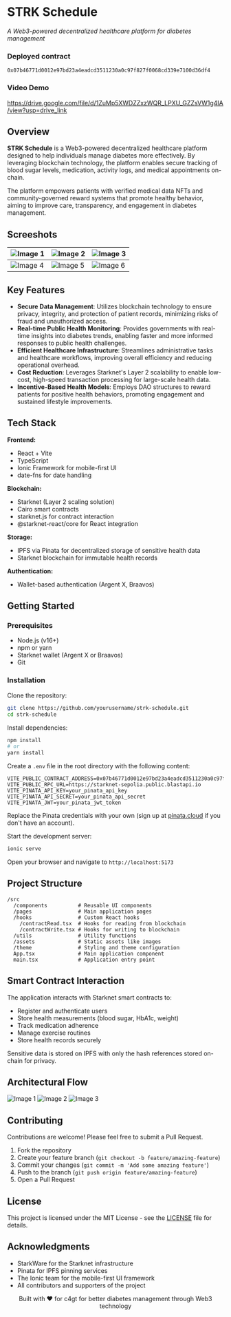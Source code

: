 # STRK Schedule

_A Web3-powered decentralized healthcare platform for diabetes management_

### Deployed contract

`0x07b46771d0012e97bd23a4eadcd3511230a0c97f827f0068cd339e7100d36df4`

### Video Demo

https://drive.google.com/file/d/1ZuMp5XWDZZxzWQR_LPXU_GZZsVW1g4IA/view?usp=drive_link

## Overview

**STRK Schedule** is a Web3-powered decentralized healthcare platform designed to help individuals manage diabetes more effectively. By leveraging blockchain technology, the platform enables secure tracking of blood sugar levels, medication, activity logs, and medical appointments on-chain.

The platform empowers patients with verified medical data NFTs and community-governed reward systems that promote healthy behavior, aiming to improve care, transparency, and engagement in diabetes management.

## Screeshots

| ![Image 1](/public/assets/screenshots/ss1.png) | ![Image 2](/public/assets/screenshots/ss2.png) | ![Image 3](/public/assets/screenshots/ss3.png) |
| ---------------------------------------------- | ---------------------------------------------- | ---------------------------------------------- |
| ![Image 4](/public/assets/screenshots/ss4.png) | ![Image 5](/public/assets/screenshots/ss5.png) | ![Image 6](/public/assets/screenshots/ss6.png) |

## Key Features

- **Secure Data Management**: Utilizes blockchain technology to ensure privacy, integrity, and protection of patient records, minimizing risks of fraud and unauthorized access.
- **Real-time Public Health Monitoring**: Provides governments with real-time insights into diabetes trends, enabling faster and more informed responses to public health challenges.
- **Efficient Healthcare Infrastructure**: Streamlines administrative tasks and healthcare workflows, improving overall efficiency and reducing operational overhead.
- **Cost Reduction**: Leverages Starknet's Layer 2 scalability to enable low-cost, high-speed transaction processing for large-scale health data.
- **Incentive-Based Health Models**: Employs DAO structures to reward patients for positive health behaviors, promoting engagement and sustained lifestyle improvements.

## Tech Stack

**Frontend:**

- React + Vite
- TypeScript
- Ionic Framework for mobile-first UI
- date-fns for date handling

**Blockchain:**

- Starknet (Layer 2 scaling solution)
- Cairo smart contracts
- starknet.js for contract interaction
- @starknet-react/core for React integration

**Storage:**

- IPFS via Pinata for decentralized storage of sensitive health data
- Starknet blockchain for immutable health records

**Authentication:**

- Wallet-based authentication (Argent X, Braavos)

## Getting Started

### Prerequisites

- Node.js (v16+)
- npm or yarn
- Starknet wallet (Argent X or Braavos)
- Git

### Installation

Clone the repository:

```bash
git clone https://github.com/yourusername/strk-schedule.git
cd strk-schedule
```

Install dependencies:

```bash
npm install
# or
yarn install
```

Create a `.env` file in the root directory with the following content:

```env
VITE_PUBLIC_CONTRACT_ADDRESS=0x07b46771d0012e97bd23a4eadcd3511230a0c97f827f0068cd339e7100d36df4
VITE_PUBLIC_RPC_URL=https://starknet-sepolia.public.blastapi.io
VITE_PINATA_API_KEY=your_pinata_api_key
VITE_PINATA_API_SECRET=your_pinata_api_secret
VITE_PINATA_JWT=your_pinata_jwt_token
```

Replace the Pinata credentials with your own (sign up at [pinata.cloud](https://www.pinata.cloud) if you don't have an account).

Start the development server:

```bash
ionic serve
```

Open your browser and navigate to `http://localhost:5173`

## Project Structure

```
/src
  /components          # Reusable UI components
  /pages               # Main application pages
  /hooks               # Custom React hooks
    /contractRead.tsx  # Hooks for reading from blockchain
    /contractWrite.tsx # Hooks for writing to blockchain
  /utils               # Utility functions
  /assets              # Static assets like images
  /theme               # Styling and theme configuration
  App.tsx              # Main application component
  main.tsx             # Application entry point
```

## Smart Contract Interaction

The application interacts with Starknet smart contracts to:

- Register and authenticate users
- Store health measurements (blood sugar, HbA1c, weight)
- Track medication adherence
- Manage exercise routines
- Store health records securely

Sensitive data is stored on IPFS with only the hash references stored on-chain for privacy.

## Architectural Flow

![Image 1](/public/assets/screenshots/Arch1.png)
![Image 2](/public/assets/screenshots/Arch2.png)
![Image 3](/public/assets/screenshots/Arch3.png)

## Contributing

Contributions are welcome! Please feel free to submit a Pull Request.

1. Fork the repository
2. Create your feature branch (`git checkout -b feature/amazing-feature`)
3. Commit your changes (`git commit -m 'Add some amazing feature'`)
4. Push to the branch (`git push origin feature/amazing-feature`)
5. Open a Pull Request

## License

This project is licensed under the MIT License - see the [LICENSE](LICENSE) file for details.

## Acknowledgments

- StarkWare for the Starknet infrastructure
- Pinata for IPFS pinning services
- The Ionic team for the mobile-first UI framework
- All contributors and supporters of the project

<div align="center">
  <p>Built with ❤️ for c4gt for better diabetes management through Web3 technology</p>
</div>
